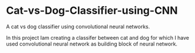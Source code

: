 # Cat-vs-Dog-Classifier-using-CNN
A cat vs dog classifier using convolutional neural networks.



In this project Iam creating a classifer between cat and dog for which I have used convolutional neural network as building block of neural network.


